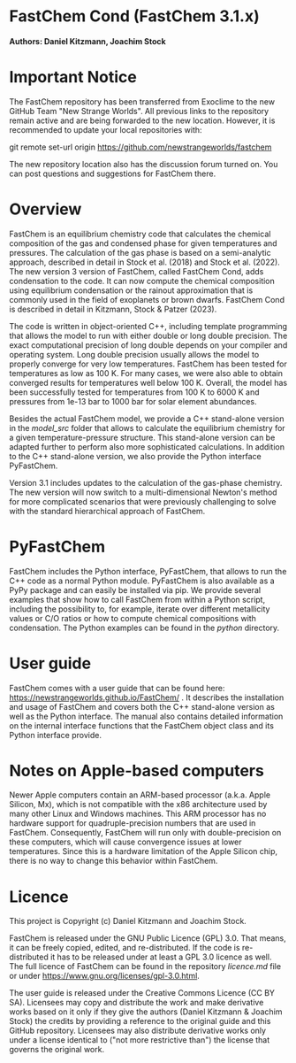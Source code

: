 # FastChem Cond (FastChem 3.1.x) #
#### Authors: Daniel Kitzmann, Joachim Stock ####

# Important Notice #

The FastChem repository has been transferred from Exoclime to the new GitHub Team "New Strange Worlds". All previous links to the repository remain active and are being forwarded to the new location. However, it is recommended to update your local repositories with:

git remote set-url origin https://github.com/newstrangeworlds/fastchem

The new repository location also has the discussion forum turned on. You can post questions and suggestions for FastChem there.


# Overview #

FastChem is an equilibrium chemistry code that calculates the chemical composition of the gas and condensed phase for given temperatures and pressures. The calculation of the gas phase is based on a semi-analytic approach, described in detail in Stock et al. (2018) and Stock et al. (2022). The new version 3 version of FastChem, called FastChem Cond, adds condensation to the code. It can now compute the chemical composition using equilibrium condensation or the rainout approximation that is commonly used in the field of exoplanets or brown dwarfs. FastChem Cond is described in detail in Kitzmann, Stock & Patzer (2023).

The code is written in object-oriented C++, including template programming that allows the model to run with either double or long double precision. The exact computational precision of long double depends on your compiler and operating system. Long double precision usually allows the model to properly converge for very low temperatures. FastChem has been tested for temperatures as low as 100 K. For many cases, we were also able to obtain converged results for temperatures well below 100 K. Overall, the model has been successfully tested for temperatures from 100 K to 6000 K and pressures from 1e-13 bar to 1000 bar for solar element abundances.

Besides the actual FastChem model, we provide a C++ stand-alone version in the *model_src* folder that allows to calculate the equilibrium chemistry for a given temperature-pressure structure. This stand-alone version can be adapted further to perform also more sophisticated calculations. In addition to the C++ stand-alone version, we also provide the Python interface PyFastChem.

Version 3.1 includes updates to the calculation of the gas-phase chemistry. The new version will now switch to a multi-dimensional Newton's method for more complicated scenarios that were previously challenging to solve with the standard hierarchical approach of FastChem.


# PyFastChem #

FastChem includes the Python interface, PyFastChem, that allows to run the C++ code as a normal Python module. PyFastChem is also available as a PyPy package and can easily be installed via pip. We provide several examples that show how to call FastChem from within a Python script, including the possibility to, for example, iterate over different metallicity values or C/O ratios or how to compute chemical compositions with condensation. The Python examples can be found in the *python* directory.  


# User guide #

FastChem comes with a user guide that can be found here: https://newstrangeworlds.github.io/FastChem/ . It describes the installation and usage of FastChem and covers both the C++ stand-alone version as well as the Python interface. The manual also contains detailed information on the internal interface functions that the FastChem object class and its Python interface provide.

# Notes on Apple-based computers #

Newer Apple computers contain an ARM-based processor (a.k.a. Apple Silicon, Mx), which is not compatible with the x86 architecture used by many other Linux and Windows machines. This ARM processor has no hardware support for quadruple-precision numbers that are used in FastChem. Consequently, FastChem will run only with double-precision on these computers, which will cause convergence issues at lower temperatures. Since this is a hardware limitation of the Apple Silicon chip, there is no way to change this behavior within FastChem.


# Licence #

This project is Copyright (c) Daniel Kitzmann and Joachim Stock.

FastChem is released under the GNU Public Licence (GPL) 3.0. That means, it can be freely copied, edited, and re-distributed. If the code is re-distributed it has to be released under at least a GPL 3.0 licence as well. The full licence of FastChem can be found in the repository *licence.md* file or under https://www.gnu.org/licenses/gpl-3.0.html.

The user guide is released under the Creative Commons Licence (CC BY SA). Licensees may copy and distribute the work and make derivative works based on it only if they give the authors (Daniel Kitzmann & Joachim Stock) the credits by providing a reference to the original guide and this GitHub repository. Licensees may also distribute derivative works only under a license identical to ("not more restrictive than") the license that governs the original work.


